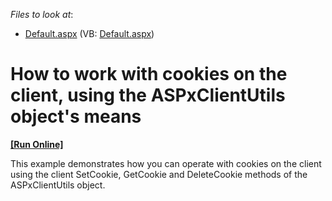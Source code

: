 <!-- default file list -->
*Files to look at*:

* [Default.aspx](./CS/Default.aspx) (VB: [Default.aspx](./VB/Default.aspx))
<!-- default file list end -->
# How to work with cookies on the client, using the ASPxClientUtils object's means
<!-- run online -->
**[[Run Online]](https://codecentral.devexpress.com/e1133/)**
<!-- run online end -->


<p>This example demonstrates how you can operate with cookies on the client using the client SetCookie, GetCookie and DeleteCookie methods of the ASPxClientUtils object.</p>

<br/>



